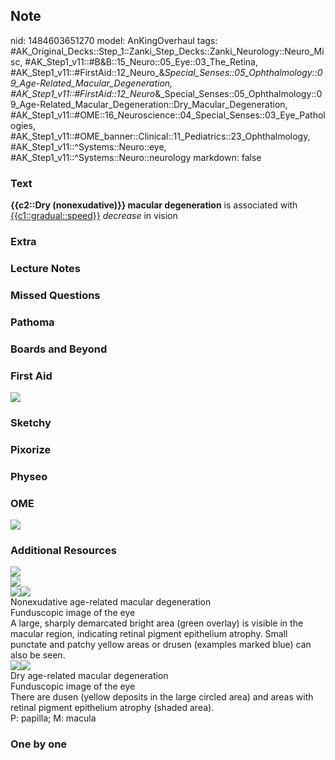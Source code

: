 ## Note
nid: 1484603651270
model: AnKingOverhaul
tags: #AK_Original_Decks::Step_1::Zanki_Step_Decks::Zanki_Neurology::Neuro_Misc, #AK_Step1_v11::#B&B::15_Neuro::05_Eye::03_The_Retina, #AK_Step1_v11::#FirstAid::12_Neuro_&_Special_Senses::05_Ophthalmology::09_Age-Related_Macular_Degeneration, #AK_Step1_v11::#FirstAid::12_Neuro_&_Special_Senses::05_Ophthalmology::09_Age-Related_Macular_Degeneration::Dry_Macular_Degeneration, #AK_Step1_v11::#OME::16_Neuroscience::04_Special_Senses::03_Eye_Pathologies, #AK_Step1_v11::#OME_banner::Clinical::11_Pediatrics::23_Ophthalmology, #AK_Step1_v11::^Systems::Neuro::eye, #AK_Step1_v11::^Systems::Neuro::neurology
markdown: false

### Text
<div>
  <b>{{c2::Dry (nonexudative)}} macular degeneration</b> is
  associated with <u>{{c1::gradual::speed}}</u> <i>decrease</i> in
  vision
</div>

### Extra


### Lecture Notes


### Missed Questions


### Pathoma


### Boards and Beyond


### First Aid
<img src="tmpaUTieG.png">

### Sketchy


### Pixorize


### Physeo


### OME
<div class="ome-widget">
  <a href=
  "https://onlinemeded.org/spa/pediatrics/ophthalmology/acquire?ref=anki">
  <img src="_OME_AnkiFlashcards_Lesson_5.png"></a>
</div>

### Additional Resources
<img src="paste-5dca598785a6bd509bf4ea783dc22d71cbbce1ac.jpg">
<div><img src=
"paste-1f03395e04d8f5e4713cb958e88d5433d4c4b064.jpg"></div>
<div><img src="big_5081d9438494a.jpg"><img src=
"5081d9438494a.jpg"></div>
<div>
  <div>
    <div>
      Nonexudative age-related macular degeneration
    </div>
  </div>
  <div>
    <div>
      <div>
        Funduscopic image of the eye
      </div>
      <div>
        A large, sharply demarcated bright area (green overlay) is
        visible in the macular region, indicating retinal pigment
        epithelium atrophy. Small punctate and patchy yellow areas
        or drusen (examples marked blue) can also be seen.
      </div>
    </div>
  </div>
</div>
<div><img src="big_5081d92f6a6b2.jpg"><img src=
"5081d92f6a6b2.jpg"></div>
<div>
  <div>
    <div>
      Dry age-related macular degeneration
    </div>
  </div>
  <div>
    <div>
      <div>
        Funduscopic image of the eye
      </div>
      <div>
        There are dusen (yellow deposits in the large circled area)
        and areas with retinal pigment epithelium atrophy (shaded
        area).
      </div>
      <div>
        P: papilla; M: macula
      </div>
    </div>
  </div>
</div>

### One by one

